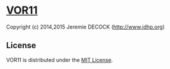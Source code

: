 # [VOR11](http://www.jdhp.org/projects_en.html)

Copyright (c) 2014,2015 Jeremie DECOCK (http://www.jdhp.org)

## License

VOR11 is distributed under the [MIT License](http://opensource.org/licenses/MIT).
